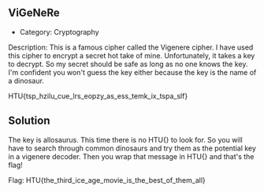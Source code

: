 ## ViGeNeRe

- Category: Cryptography

Description:
This is a famous cipher called the Vigenere cipher. I have used this cipher to encrypt a secret hot take of mine. Unfortunately, it takes a key to decrypt. So my secret should be safe as long as no one knows the key. I'm confident you won't guess the key either because the key is the name of a dinosaur.

HTU{tsp_hzilu_cue_lrs_eopzy_as_ess_temk_ix_tspa_slf}

## Solution

The key is allosaurus. This time there is no HTU{} to look for. So you will have to search through common dinosaurs and try them as the potential key in a vigenere decoder. Then you wrap that message in HTU{} and that's the flag!

Flag: HTU{the_third_ice_age_movie_is_the_best_of_them_all}
